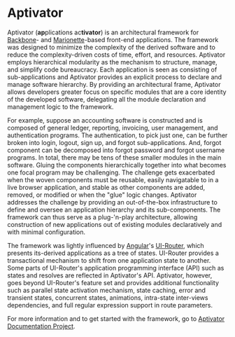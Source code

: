 # Aptivator

Aptivator (**ap**plications ac**tivator**) is an architectural framework for 
[Backbone]- and [Marionette]-based front-end applications.  The framework was 
designed to minimize the complexity of the derived software and to reduce 
the complexity-driven costs of time, effort, and resources.  Aptivator employs 
hierarchical modularity as the mechanism to structure, manage, and simplify code 
bureaucracy.  Each application is seen as consisting of sub-applications and 
Aptivator provides an explicit process to declare and manage software hierarchy.
By providing an architectural frame, Aptivator allows developers greater focus 
on specific modules that are a core identity of the developed software, 
delegating all the module declaration and management logic to the framework.

For example, suppose an accounting software is constructed and is composed of 
general ledger, reporting, invoicing, user management, and authentication 
programs. The authentication, to pick just one, can be further broken into 
login, logout, sign up, and forgot sub-applications.  And, forgot component can 
be decomposed into forgot password and forgot username programs.  In total, 
there may be tens of these smaller modules in the main software.  Gluing the 
components hierarchically together into what becomes one focal program may be 
challenging.  The challenge gets exacerbated when the woven components must be 
reusable, easily navigatable to in a live browser application, and stable as 
other components are added, removed, or modified or when the "glue" logic 
changes. Aptivator addresses the challenge by providing an out-of-the-box 
infrastructure to define and oversee an application hierarchy and its 
sub-components.  The framework can thus serve as a plug-'n-play architecture, 
allowing construction of new applications out of existing modules declaratively 
and with minimal configuration.

The framework was lightly influenced by [Angular]'s [UI-Router], which presents 
its-derived applications as a tree of states.  UI-Router provides a 
transactional mechanism to shift from one application state to another.  Some 
parts of UI-Router's application programming interface (API) such as states 
and resolves are reflected in Aptivator's API.  Aptivator, however, goes beyond 
UI-Router's feature set and provides additional functionality such as parallel 
state activation mechanism, state caching, error and transient states, 
concurrent states, animations, intra-state inter-views dependencies, and full 
regular expression support in route parameters.

For more information and to get started with the framework, go to 
[Aptivator Documentation Project].

[Aptivator Documentation Project]: https://github.com/aptivator/aptivator-docs
[Angular]: https://angularjs.org/
[UI-Router]: https://ui-router.github.io/
[Backbone]: http://backbonejs.org/
[Marionette]: http://marionettejs.com/
